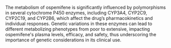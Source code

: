 The metabolism of ospemifene is significantly influenced by polymorphisms in several cytochrome P450 enzymes, including CYP3A4, CYP2C9, CYP2C19, and CYP2B6, which affect the drug’s pharmacokinetics and individual responses. Genetic variations in these enzymes can lead to different metabolizing phenotypes from poor to extensive, impacting ospemifene's plasma levels, efficacy, and safety, thus underscoring the importance of genetic considerations in its clinical use.